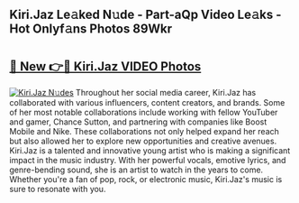 ## Kiri.Jaz Le𝚊ked N𝚞de - Part-aQp Video Le𝚊ks - Hot Onlyf𝚊ns Photos 89Wkr

# <h2><a href="http://ab33695.deff.icu/?id=Kiri.Jaz">🔗 New 👉🔴 Kiri.Jaz VIDEO Photos</a></h2>

[![Kiri.Jaz N𝚞des](https://i.imgur.com/rIISA9y.gif)](http://ab33695.deff.icu/?id=Kiri.Jaz)
Throughout her social media career, Kiri.Jaz has collaborated with various influencers, content creators, and brands. Some of her most notable collaborations include working with fellow YouTuber and gamer, Chance Sutton, and partnering with companies like Boost Mobile and Nike. These collaborations not only helped expand her reach but also allowed her to explore new opportunities and creative avenues. Kiri.Jaz is a talented and innovative young artist who is making a significant impact in the music industry. With her powerful vocals, emotive lyrics, and genre-bending sound, she is an artist to watch in the years to come. Whether you're a fan of pop, rock, or electronic music, Kiri.Jaz's music is sure to resonate with you.

